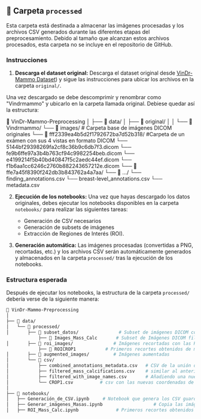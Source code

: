 ## 📂 Carpeta `processed`

Esta carpeta está destinada a almacenar las imágenes procesadas y los archivos CSV generados durante las diferentes etapas del preprocesamiento. Debido al tamaño que alcanzan estos archivos procesados, esta carpeta no se incluye en el repositorio de GitHub.

### Instrucciones

1. **Descarga el dataset original:**
   Descarga el dataset original desde [VinDr-Mammo Dataset](https://usmcl-my.sharepoint.com/:u:/g/personal/nicolas_ruizr_usm_cl/ERkdXH9Oma9AivuEORKtI6UBkiTr58_FuwL0Xc1YcNhr9w?e=WWd7wa)) y sigue las instrucciones para ubicar los archivos en la carpeta `original/`.

Una vez descargado se debe descomprimir y renombrar como "Vindrmammo" y ubicarlo en la carpeta llamada original. Debiese quedar así la estructura:

📂 VinDr-Mammo-Preprocessing
│
├── 📂 data/
│   ├── 📂 original/
│   │   └── 📂 Vindrmammo/
            └── 📂 images/    # Carpeta base de imágenes DICOM originales
                └── 📂 fff2339ea4b5d2f1792672ba7d52b318/  #Carpeta de un exámen con sus 4 vistas en formato DICOM 
                    └── 5144bf29398269fa2cf8c36b9c6db7f3.dicom
                    └── fe9b6ffe97a3b4b763cf94c9982254beb.dicom
                    └── e4199214f5b40bd40847f5c2aedc44ef.dicom
                    └── f1b6aa1cc6246c2760b882243657212e.dicom
                └── 📂 ffe7a45f8390f242db3b843762a4a7aa/
                └── 📂 .../
            └── finding_annotations.csv 
            └── breast-level_annotations.csv
            └── metadata.csv              

            
2. **Ejecución de los notebooks:**
   Una vez que hayas descargado los datos originales, debes ejecutar los notebooks disponibles en la carpeta `notebooks/` para realizar las siguientes tareas:
   
   - Generación de CSV necesarios
   - Generación de subsets de imágenes
   - Extracción de Regiones de Interés (ROI).


3. **Generación automática:**
   Las imágenes procesadas (convertidas a PNG, recortadas, etc.) y los archivos CSV serán automáticamente generados y almacenados en la carpeta `processed/` tras la ejecución de los notebooks.

### Estructura esperada

Después de ejecutar los notebooks, la estructura de la carpeta `processed/` debería verse de la siguiente manera:

```bash
📂 VinDr-Mammo-Preprocessing
│
├── 📂 data/        
│   └── 📂 processed/
│       ├── 📂 subset_datos/               # Subset de imágenes DICOM con algun filtro del origial Dataset
            ├── 📂 Images_Mass_Calc       # Subset de Imágenes DICOM filtradas con masas y calcificaciones
│       ├── 📂 roi_images/               # Imágenes recortadas con las ROI
            ├── 📂 ROICROP1           # Primeros recortes obtenidos de masas y calcificaciones
│       ├── 📂 augmented_images/         # Imágenes aumentadas
│       └── 📂 csv/
│           ├── combined_annotations_metadata.csv   # CSV de la unión del csv de anotaciones con el de metadata
│           ├── filtered_mass_calcifications.csv    # similar al anterior pero filtrando masas y calcificaciones
│           ├── filtered_with_image_names.csv       # Añadiendo una nueva columna para las que las imágenes con mas de 1 anotación tengan nombre distinto
│           └── CROP1.csv          # csv con las nuevas coordenadas de los recortes realizados de masas y calcificaciones.
│
├── 📂 notebooks/
│   ├── Generación_de_CSV.ipynb     # Notebook que genera los CSV guardados en la carpeta con ese nombre
│   ├── Generar_imágenes_Masas.ipynb                   # Copia las imágenes de la carpeta original, las filtra y las guarda en subset_datos
│   ├── ROI_Mass_Calc.ipynb              # Primeros recortes obtenidos de masas y calcificaciones
